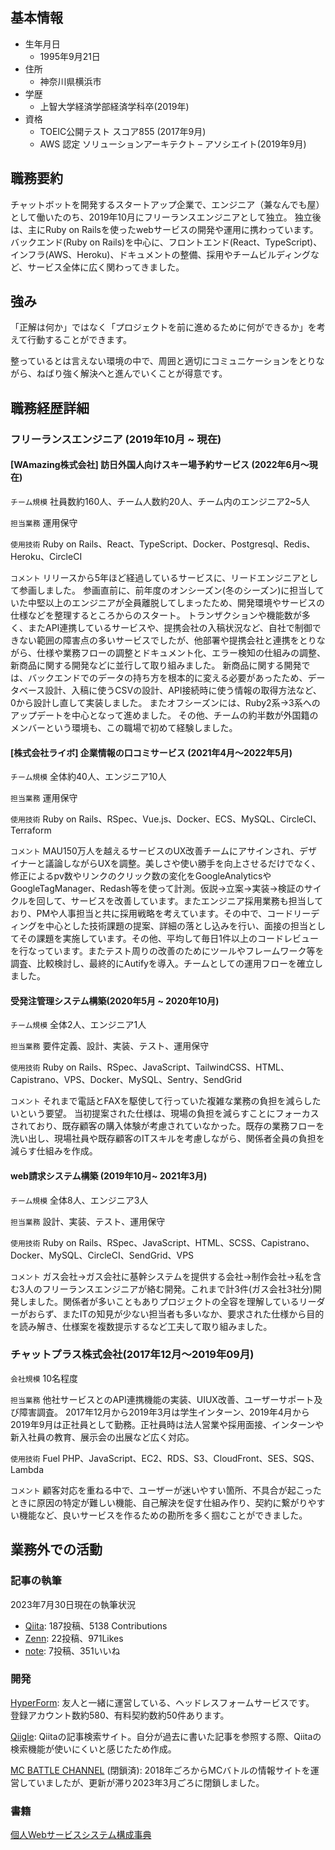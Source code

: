 ## 基本情報
- 生年月日
    - 1995年9月21日
- 住所
    - 神奈川県横浜市
- 学歴
    - 上智大学経済学部経済学科卒(2019年)
- 資格
    - TOEIC公開テスト スコア855 (2017年9月)
    - AWS 認定 ソリューションアーキテクト – アソシエイト(2019年9月)

## 職務要約
チャットボットを開発するスタートアップ企業で、エンジニア（兼なんでも屋）として働いたのち、2019年10月にフリーランスエンジニアとして独立。
独立後は、主にRuby on Railsを使ったwebサービスの開発や運用に携わっています。
バックエンド(Ruby on Rails)を中心に、フロントエンド(React、TypeScript)、インフラ(AWS、Heroku)、ドキュメントの整備、採用やチームビルディングなど、サービス全体に広く関わってきました。

## 強み
「正解は何か」ではなく「プロジェクトを前に進めるために何ができるか」を考えて行動することができます。

整っているとは言えない環境の中で、周囲と適切にコミュニケーションをとりながら、ねばり強く解決へと進んでいくことが得意です。

## 職務経歴詳細
### フリーランスエンジニア (2019年10月 ~ 現在)
#### [WAmazing株式会社] 訪日外国人向けスキー場予約サービス (2022年6月～現在)
`チーム規模` 社員数約160人、チーム人数約20人、チーム内のエンジニア2~5人

`担当業務` 運用保守

`使用技術` Ruby on Rails、React、TypeScript、Docker、Postgresql、Redis、Heroku、CircleCI

`コメント` リリースから5年ほど経過しているサービスに、リードエンジニアとして参画しました。
参画直前に、前年度のオンシーズン(冬のシーズン)に担当していた中堅以上のエンジニアが全員離脱してしまったため、開発環境やサービスの仕様などを整理するところからのスタート。
トランザクションや機能数が多く、またAPI連携しているサービスや、提携会社の入稿状況など、自社で制御できない範囲の障害点の多いサービスでしたが、他部署や提携会社と連携をとりながら、仕様や業務フローの調整とドキュメント化、エラー検知の仕組みの調整、新商品に関する開発などに並行して取り組みました。
新商品に関する開発では、バックエンドでのデータの持ち方を根本的に変える必要があったため、データベース設計、入稿に使うCSVの設計、API接続時に使う情報の取得方法など、0から設計し直して実装しました。
またオフシーズンには、Ruby2系→3系へのアップデートを中心となって進めました。
その他、チームの約半数が外国籍のメンバーという環境も、この職場で初めて経験しました。


#### [株式会社ライボ] 企業情報の口コミサービス (2021年4月～2022年5月)
`チーム規模` 全体約40人、エンジニア10人

`担当業務` 運用保守

`使用技術` Ruby on Rails、RSpec、Vue.js、Docker、ECS、MySQL、CircleCI、Terraform

`コメント` MAU150万人を越えるサービスのUX改善チームにアサインされ、デザイナーと議論しながらUXを調整。美しさや使い勝手を向上させるだけでなく、修正によるpv数やリンクのクリック数の変化をGoogleAnalyticsやGoogleTagManager、Redash等を使って計測。仮説→立案→実装→検証のサイクルを回して、サービスを改善しています。またエンジニア採用業務も担当しており、PMや人事担当と共に採用戦略を考えています。その中で、コードリーディングを中心とした技術課題の提案、詳細の落とし込みを行い、面接の担当としてその課題を実施しています。その他、平均して毎日1件以上のコードレビューを行なっています。またテスト周りの改善のためにツールやフレームワーク等を調査、比較検討し、最終的にAutifyを導入。チームとしての運用フローを確立しました。

#### 受発注管理システム構築(2020年5月 ~ 2020年10月)
`チーム規模` 全体2人、エンジニア1人

`担当業務` 要件定義、設計、実装、テスト、運用保守

`使用技術` Ruby on Rails、RSpec、JavaScript、TailwindCSS、HTML、Capistrano、VPS、Docker、MySQL、Sentry、SendGrid

`コメント` それまで電話とFAXを駆使して行っていた複雑な業務の負担を減らしたいという要望。
当初提案された仕様は、現場の負担を減らすことにフォーカスされており、既存顧客の購入体験が考慮されていなかった。既存の業務フローを洗い出し、現場社員や既存顧客のITスキルを考慮しながら、関係者全員の負担を減らす仕組みを作成。

#### web請求システム構築 (2019年10月~ 2021年3月)
`チーム規模` 全体8人、エンジニア3人

`担当業務` 設計、実装、テスト、運用保守

`使用技術` Ruby on Rails、RSpec、JavaScript、HTML、SCSS、Capistrano、Docker、MySQL、CircleCI、SendGrid、VPS

`コメント` ガス会社→ガス会社に基幹システムを提供する会社→制作会社→私を含む3人のフリーランスエンジニアが絡む開発。これまで計3件(ガス会社3社分)開発しました。関係者が多いこともありプロジェクトの全容を理解しているリーダーがおらず、またITの知見が少ない担当者も多いなか、要求された仕様から目的を読み解き、仕様案を複数提示するなど工夫して取り組みました。

### チャットプラス株式会社(2017年12月〜2019年09月)
`会社規模` 10名程度

`担当業務` 他社サービスとのAPI連携機能の実装、UIUX改善、ユーザーサポート及び障害調査。
2017年12月から2019年3月は学生インターン、2019年4月から2019年9月は正社員として勤務。正社員時は法人営業や採用面接、インターンや新入社員の教育、展示会の出展など広く対応。

`使用技術` Fuel PHP、JavaScript、EC2、RDS、S3、CloudFront、SES、SQS、Lambda

`コメント` 顧客対応を重ねる中で、ユーザーが迷いやすい箇所、不具合が起こったときに原因の特定が難しい機能、自己解決を促す仕組み作り、契約に繋がりやすい機能など、良いサービスを作るための勘所を多く掴むことができました。

## 業務外での活動
### 記事の執筆
2023年7月30日現在の執筆状況
- [Qiita](https://qiita.com/d0ne1s): 187投稿、5138 Contributions
- [Zenn](https://zenn.dev/d0ne1s): 22投稿、971Likes
- [note](https://note.com/d0ne1s): 7投稿、351いいね

### 開発
[HyperForm](https://hyperform.jp/): 
友人と一緒に運営している、ヘッドレスフォームサービスです。
登録アカウント数約580、有料契約数約50件あります。

[Qiigle](https://qiigle.com/): 
Qiitaの記事検索サイト。自分が過去に書いた記事を参照する際、Qiitaの検索機能が使いにくいと感じたため作成。

[MC BATTLE CHANNEL](https://mcbattle-ch.jp/) (閉鎖済): 
2018年ごろからMCバトルの情報サイトを運営していましたが、更新が滞り2023年3月ごろに閉鎖しました。

### 書籍
[個人Webサービスシステム構成事典](https://booth.pm/ja/items/2381283)
